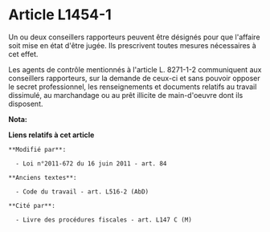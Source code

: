 # Article L1454-1

Un ou deux conseillers rapporteurs peuvent être désignés pour que l'affaire soit mise en état d'être jugée. Ils prescrivent
toutes mesures nécessaires à cet effet.

Les agents de contrôle mentionnés à l'article L. 8271-1-2 communiquent aux conseillers rapporteurs, sur la demande de ceux-ci
et sans pouvoir opposer le secret professionnel, les renseignements et documents relatifs au travail dissimulé, au
marchandage ou au prêt illicite de main-d'oeuvre dont ils disposent.

**Nota:**



**Liens relatifs à cet article**

	**Modifié par**:

	  - Loi n°2011-672 du 16 juin 2011 - art. 84

	**Anciens textes**:

	  - Code du travail - art. L516-2 (AbD)

	**Cité par**:

	  - Livre des procédures fiscales - art. L147 C (M)
